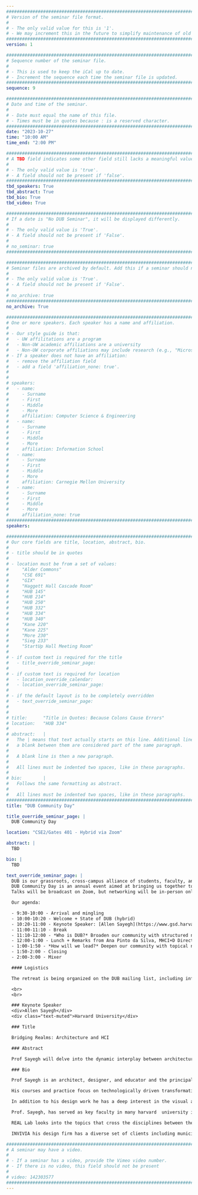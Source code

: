 ```yaml
---
################################################################################
# Version of the seminar file format.
#
# - The only valid value for this is '1'.
# - We may increment this in the future to simplify maintenance of old seminars.
################################################################################
version: 1

################################################################################
# Sequence number of the seminar file.
#
# - This is used to keep the iCal up to date.
# - Increment the sequence each time the seminar file is updated.
################################################################################
sequence: 9

################################################################################
# Date and time of the seminar.
#
# - Date must equal the name of this file.
# - Times must be in quotes because : is a reserved character.
################################################################################
date: "2023-10-27"
time: "10:00 AM"
time_end: "2:00 PM"

################################################################################
# A TBD field indicates some other field still lacks a meaningful value.
#
# - The only valid value is 'true'.
# - A field should not be present if 'false'.
################################################################################
tbd_speakers: True
tbd_abstract: True
tbd_bio: True
tbd_video: True

################################################################################
# If a date is "No DUB Seminar", it will be displayed differently.
#
# - The only valid value is 'True'.
# - A field should not be present if 'False'.
#
# no_seminar: true
################################################################################

################################################################################
# Seminar files are archived by default. Add this if a seminar should not be.
#
# - The only valid value is 'True'.
# - A field should not be present if 'False'.
#
# no_archive: true
################################################################################
no_archive: True

################################################################################
# One or more speakers. Each speaker has a name and affiliation.
#
# - Our style guide is that:
#   - UW affilitations are a program
#   - Non-UW academic affiliations are a university
#   - Non-UW corporate affiliations may include research (e.g., "Microsoft Research")
# - If a speaker does not have an affiliation:
#   - remove the affiliation field
#   - add a field 'affiliation_none: true'.
#
#
# speakers:
#   - name:
#     - Surname
#     - First
#     - Middle
#     - More
#     affiliation: Computer Science & Engineering
#   - name:
#     - Surname
#     - First
#     - Middle
#     - More
#     affiliation: Information School
#   - name:
#     - Surname
#     - First
#     - Middle
#     - More
#     affiliation: Carnegie Mellon University
#   - name:
#     - Surname
#     - First
#     - Middle
#     - More
#     affiliation_none: true
################################################################################
speakers:

################################################################################
# Our core fields are title, location, abstract, bio.
#
# - title should be in quotes
#
# - location must be from a set of values:
#     "Alder Commons"
#     "CSE 691"
#     "GIX"
#     "Haggett Hall Cascade Room"
#     "HUB 145"
#     "HUB 214"
#     "HUB 250"
#     "HUB 332"
#     "HUB 334"
#     "HUB 340"
#     "Kane 220"
#     "Kane 225"
#     "More 230"
#     "Sieg 233"
#     "StartUp Hall Meeting Room"
#
# - if custom text is required for the title
#   - title_override_seminar_page:
#
# - if custom text is required for location
#   - location_override_calendar:
#   - location_override_seminar_page:
#
# - if the default layout is to be completely overridden
#   - text_override_seminar_page:
#
#
# title:      "Title in Quotes: Because Colons Cause Errors"
# location:   "HUB 334"
#
# abstract:   |
#   The | means that text actually starts on this line. Additional lines without
#   a blank between them are considered part of the same paragraph.
#
#   A blank line is then a new paragraph.
#
#   All lines must be indented two spaces, like in these paragraphs.
#
# bio:        |
#   Follows the same formatting as abstract.
#
#   All lines must be indented two spaces, like in these paragraphs.
################################################################################
title: "DUB Community Day"

title_override_seminar_page: |
  DUB Community Day

location: "CSE2/Gates 401 - Hybrid via Zoom"

abstract: |
  TBD

bio: |
  TBD

text_override_seminar_page: |
  DUB is our grassroots, cross-campus alliance of students, faculty, and industry partners interested in HCI and Design & UW.
  DUB Community Day is an annual event aimed at bringing us together to reflect on our community, welcome newcomers, share fresh ideas, and socialize.
  Talks will be broadcast on Zoom, but networking will be in-person only.

  Our agenda:

  - 9:30-10:00 - Arrival and mingling
  - 10:00-10:20 - Welcome + State of DUB (hybrid)
  - 10:20-11:00 - Keynote Speaker: [Allen Sayegh](https://www.gsd.harvard.edu/person/allen-sayegh/) (hybrid).
  - 11:00-11:10 - Break
  - 11:10-12:00 - *Who is DUB?* Broaden our community with structured networking
  - 12:00-1:00 - Lunch + Remarks from Ana Pinto da Silva, MHCI+D Director (hybrid)
  - 1:00-1:50 - *How will we lead?* Deepen our community with topical networking
  - 1:50-2:00 - Closing
  - 2:00-3:00 - Mixer

  #### Logistics

  The retreat is being organized on the DUB mailing list, including information on how to RSVP and participate.

  <br>
  <br>

  ### Keynote Speaker
  <div>Allen Sayegh</div>
  <div class="text-muted">Harvard University</div>

  ### Title

  Bridging Realms: Architecture and HCI

  ### Abstract

  Prof Sayegh will delve into the dynamic interplay between architecture and Human-Computer Interaction (HCI). He will explore the potential that emerges at the crossroads of these two disciplines, drawing from the  innovative projects at his firm INVIVIA and his research at the REAL Lab at Harvard University unveiling the potentials of transformative power of this convergence. 

  ### Bio

  Prof Sayegh is an architect, designer, and educator and the principal of INVIVIA – an award winning design firm head the Responsive Environments and Artifacts Lab at Harvard University GSD where he has been teaching as a practicing professor for more than two decades. 

  His courses and practice focus on technologically driven transformative design, exploring potentials of media and technology integrated built environment, Interaction design and the study of architectural and urban space thought through the impact of changing technology. His work is characterized as the cross between between the disciplines of architecture, digital art and design in coming up with innovative solutions to new and complex  problems. 

  In addition to his design work he has a deep interest in the visual arts and has been a recurring visiting professor at the Harvard Carpenter Center of Visual and Environmental Studies offering courses in the areas of media and the built environment such as; Sculpting Motion, Interactive Spaces, Augmented Architecture, Cinematic Architecture, and Responsive Environments.

  Prof. Sayegh, has served as key faculty in many harvard  university interdisciplinary initiatives at Harvard among them the Alive group with Wyss Institute at Harvard and LDT the laboratory of Design Technologies. He has published and exhibited extensively and in many prestigious venues including the Guggenheim NY, The Duomo in Florence, The Storefront of Art and he has been part of many architecture and art biennales including Moscow, Kwangju, and Venice Biennales. 

  REAL Lab looks into the topics that cross the disciplines between the built environment, technology and human experience. 

  INVIVIA his design firm has a diverse set of clients including municipalities, corporations and NGOs such as Microsoft, Boeing, LG, The city of Copenhagen, Bergamo in Italy, City of NY, Calgary, MIT/DARPA, NY Museum of Natural History, The IOC, Hewlett Packard, SAMSUNG, and more.

################################################################################
# A seminar may have a video.
#
# - If a seminar has a video, provide the Vimeo video number.
# - If there is no video, this field should not be present
#
# video: 142303577
################################################################################
---
```

